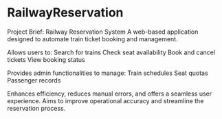 # RailwayReservation
Project Brief: Railway Reservation System
A web-based application designed to automate train ticket booking and management.

Allows users to:
Search for trains
Check seat availability
Book and cancel tickets
View booking status

Provides admin functionalities to manage:
Train schedules
Seat quotas
Passenger records

Enhances efficiency, reduces manual errors, and offers a seamless user experience.
Aims to improve operational accuracy and streamline the reservation process.

